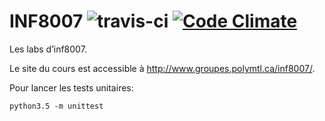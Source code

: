 # INF8007 ![travis-ci](https://travis-ci.org/BuonOmo/inf8007.svg?branch=master) [![Code Climate](https://codeclimate.com/github/BuonOmo/inf8007/badges/gpa.svg)](https://codeclimate.com/github/BuonOmo/inf8007)

Les labs d’inf8007.

Le site du cours est accessible à http://www.groupes.polymtl.ca/inf8007/.

Pour lancer les tests unitaires:

    python3.5 -m unittest
